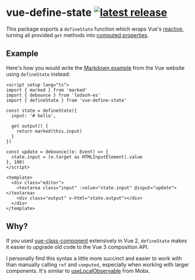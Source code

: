# vue-define-state [![latest release](https://img.shields.io/npm/v/vue-define-state.svg)](https://www.npmjs.com/package/vue-define-state)

This package exports a `defineState` function which wraps Vue's [reactive](https://vuejs.org/guide/essentials/reactivity-fundamentals.html#declaring-reactive-state), turning all provided `get` methods into [computed properties](https://vuejs.org/guide/essentials/computed.html).

## Example

Here's how you would write the [Markdown example](https://vuejs.org/examples/#markdown) from the Vue website using `defineState` instead:

```vue
<script setup lang="ts">
import { marked } from 'marked'
import { debounce } from 'lodash-es'
import { defineState } from 'vue-define-state'

const state = defineState({
  input: '# hello',

  get output() {
    return marked(this.input)
  }
})

const update = debounce((e: Event) => {
  state.input = (e.target as HTMLInputElement).value
}, 100)
</script>

<template>
  <div class="editor">
    <textarea class="input" :value="state.input" @input="update"></textarea>
    <div class="output" v-html="state.output"></div>
  </div>
</template>
```

## Why?

If you used [vue-class-component](https://class-component.vuejs.org/) extensively in Vue 2, `defineState` makes it easier to upgrade old code to the Vue 3 composition API.

I personally find this syntax a little more succinct and easier to work with than manually calling `ref` and `computed`, especially when working with larger components. It's similar to [useLocalObservable](https://mobx.js.org/react-integration.html#using-local-observable-state-in-observer-components) from Mobx.
